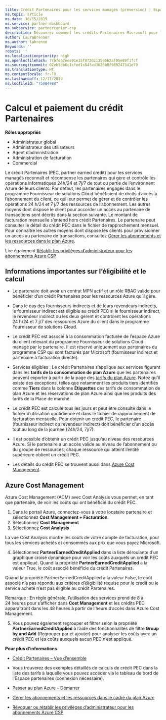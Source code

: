 ```yaml
---
title: Crédit Partenaires pour les services managés (préversion) | Espace partenaires
ms.topic: article
ms.date: 10/15/2019
ms.service: partner-dashboard
ms.subservice: partnercenter-csp
description: Découvrez comment les crédits Partenaires Microsoft pour les services managés sont calculés et payants, et comment vérifier que vous êtes éligible.
author: LauraBrenner
ms.author: labrenne
Keywords: ''
robots: ''
ms.localizationpriority: high
ms.openlocfilehash: 776fea7eea91e15f872021356562af05e89f1fcf
ms.sourcegitcommit: 07eb5eb6c1cfed1c84fad3626b8f989247341e70
ms.translationtype: HT
ms.contentlocale: fr-FR
ms.lasthandoff: 12/11/2019
ms.locfileid: "75004998"
---
```

# <a name="how-the-partner-earned-credit-is-calculated-and-paid"></a>Calcul et paiement du crédit Partenaires

**Rôles appropriés**
-   Administrateur global
-   Administrateur des utilisateurs
-   Agent d’administration
-   Administration de facturation
-   Commercial

Le crédit Partenaires (PEC, partner earned credit) pour les services managés reconnaît et récompense les partenaires qui gère et contrôle les opérations informatiques 24h/24 et 7j/7 de tout ou partie de l’environnent Azure de leurs clients. Par défaut, les partenaires engagés dans le programme Fournisseur de solutions Cloud bénéficient de droits d’accès à l’abonnement du client, ce qui leur permet de gérer et de contrôler les opérations 24 h/24 et 7 j/7 des ressources de l’abonnement. Les autres moyens dont dispose le client pour accorder un accès au partenaire de transactions sont décrits dans la section suivante. Le montant de facturation mensuelle s’entend hors crédit Partenaires. Le partenaire peut consulter le détail du crédit PEC dans le fichier de rapprochement mensuel. Pour connaître les autres moyens dont dispose les clients pour provisionner un accès au partenaire de transactions, consultez [Gérer les abonnements et les ressources dans le plan Azure](azure-plan-manage.md).

Lire également [Rétablir les privilèges d’administrateur pour les abonnements Azure CSP](revoke-reinstate-csp.md)

## <a name="important-eligibility-and-calculation-information"></a>Informations importantes sur l’éligibilité et le calcul

- Le partenaire doit avoir un contrat MPN actif et un rôle RBAC valide pour bénéficier d’un crédit Partenaires pour les ressources Azure qu’il gère. 

- Dans le cas des fournisseurs indirects et de leurs revendeurs indirects, le fournisseur indirect est éligible au crédit PEC si le fournisseur indirect, le revendeur indirect ou les deux gèrent et contrôlent les opérations 24 h/24 et 7 j/7 des ressources Azure du client dans le programme Fournisseur de solutions Cloud.

- Le crédit PEC est associé à la consommation facturée de l’espace Azure du client relevant du programme Fournisseur de solutions Cloud managé par le partenaire. Il est réservé uniquement aux partenaires du programme CSP qui sont facturés par Microsoft (fournisseur indirect et partenaire à facturation directe). 

- Services éligibles : Le crédit Partenaires s’applique aux services figurant dans les **tarifs de la consommation de plan Azure** que les partenaires peuvent exporter à partir de la page des [tarifs du plan Azure](https://partner.microsoft.com/commerce/sales). Notez qu’il existe des exceptions, telles que notamment les produits tiers identifiés comme **Tiers** dans la colonne **Étiquettes** des tarifs de consommation de plan Azure et les réservations de plan Azure ainsi que les produits des tarifs de la Place de marché.

- Le crédit PEC est calculé tous les jours et peut être consulté dans le fichier d’utilisation quotidienne et dans le fichier de rapprochement de facturation mensuelle. Pour obtenir un crédit PEC, le partenaire (fournisseur indirect ou revendeur indirect) doit bénéficier d’un accès tout au long de la journée (24h/24, 7j/7).  

- Il est possible d’obtenir un crédit PEC jusqu’au niveau des ressources Azure. Si le partenaire a un accès valide au niveau de l’abonnement ou du groupe de ressources, chaque ressource qui atteint l’entité supérieure obtient un crédit PEC.  

- Les détails du crédit PEC se trouvent aussi dans [Azure Cost Management](https://go.microsoft.com/fwlink/?linkid=2106482).

## <a name="azure-cost-management"></a>Azure Cost Management

 Azure Cost Management (ACM) avec Cost Analysis vous permet, en tant que partenaire, de voir les coûts qui ont bénéficié du crédit PEC.  

1. Dans le portail Azure, connectez-vous à votre locataire partenaire et sélectionnez **Cost Management + Facturation**.
2.  Sélectionnez **Cost Management**
3.  Sélectionnez **Cost Analysis**

La vue Cost Analysis montre les coûts de votre compte de facturation, pour tous les services achetés et consommés aux prix que vous payez Microsoft.

4.  Sélectionnez **PartnerEarnedCreditApplied** dans la liste déroulante d’un graphique croisé dynamique pour voir les coûts auxquels un crédit PEC est appliqué. Quand la propriété **PartnerEarnedCreditApplied** a la valeur True, le coût associé bénéficie du crédit Partenaires. 

Quand la propriété PartnerEarnedCreditApplied a la valeur False, le coût associé n’a pas répondu aux critères d’éligibilité requise pour le crédit ou le service acheté n’est pas éligible au crédit Partenaires.

Remarque : En règle générale, l’utilisation des services prend de 8 à 24 heures pour s’afficher dans **Cost Management** et les crédits PEC apparaîtront dans les 48 heures à partir de l’heure d’accès dans Azure Cost Management.

5. Vous pouvez également regrouper et filtrer selon la propriété **PartnerEarnedCreditApplied** à l’aide des fonctionnalités de filtre **Group by and Add** (Regrouper par et ajouter) pour analyser les coûts avec un crédit PEC et les coûts auxquels aucun PEC n’est appliqué.

 **Pour plus d’informations**

- [Crédit Partenaires – Vue d’ensemble](partner-earned-credit.md)

- Vous trouverez des exemples détaillés de calculs de crédit PEC dans la liste des tarifs à laquelle vous pouvez accéder via le tableau de bord de l’Espace partenaires (connexion nécessaire).

- [Passer au plan Azure – Démarrer](azure-plan-get-started.md)

- [Gérer les abonnements et les ressources dans le cadre du plan Azure](azure-plan-manage.md)

- [Révoquer ou rétablir les privilèges d’administrateur pour les abonnements Azure CSP](revoke-reinstate-csp.md)


